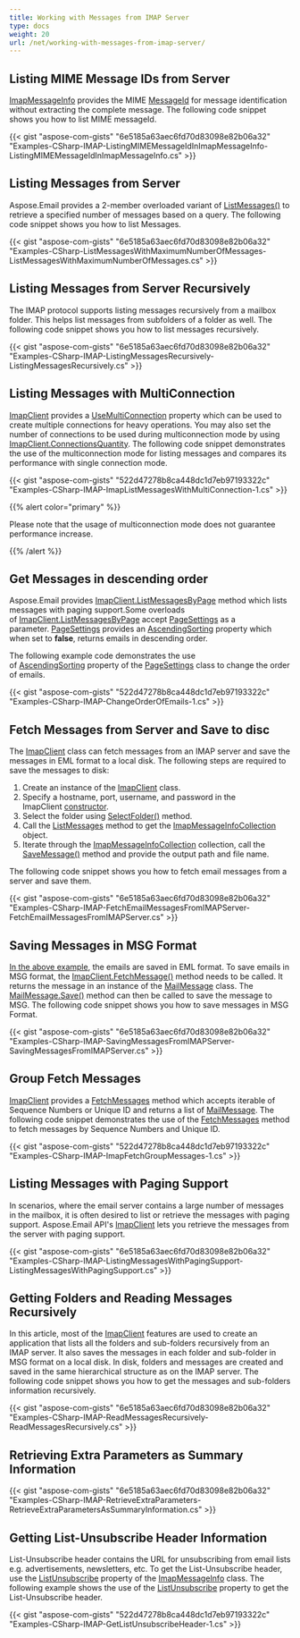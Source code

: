 ```yaml
---
title: Working with Messages from IMAP Server
type: docs
weight: 20
url: /net/working-with-messages-from-imap-server/
---
```



## **Listing MIME Message IDs from Server**
[ImapMessageInfo](https://reference.aspose.com/net/email/aspose.email.clients.imap/imapmessageinfo) provides the MIME [MessageId](https://reference.aspose.com/email/net/aspose.email.clients/messageinfobase/properties/messageid) for message identification without extracting the complete message. The following code snippet shows you how to list MIME messageId.



{{< gist "aspose-com-gists" "6e5185a63aec6fd70d83098e82b06a32" "Examples-CSharp-IMAP-ListingMIMEMessageIdInImapMessageInfo-ListingMIMEMessageIdInImapMessageInfo.cs" >}}
## **Listing Messages from Server**
Aspose.Email provides a 2-member overloaded variant of [ListMessages()](https://reference.aspose.com/email/net/aspose.email.clients.imap.imapclient/listmessages/methods/12) to retrieve a specified number of messages based on a query. The following code snippet shows you how to list Messages.



{{< gist "aspose-com-gists" "6e5185a63aec6fd70d83098e82b06a32" "Examples-CSharp-ListMessagesWithMaximumNumberOfMessages-ListMessagesWithMaximumNumberOfMessages.cs" >}}
## **Listing Messages from Server Recursively**
The IMAP protocol supports listing messages recursively from a mailbox folder. This helps list messages from subfolders of a folder as well. The following code snippet shows you how to list messages recursively.



{{< gist "aspose-com-gists" "6e5185a63aec6fd70d83098e82b06a32" "Examples-CSharp-IMAP-ListingMessagesRecursively-ListingMessagesRecursively.cs" >}}
## **Listing Messages with MultiConnection**
[ImapClient](https://reference.aspose.com/email/net/aspose.email.clients.imap/imapclient) provides a [UseMultiConnection](https://reference.aspose.com/email/net/aspose.email.clients/emailclient/properties/usemulticonnection) property which can be used to create multiple connections for heavy operations. You may also set the number of connections to be used during multiconnection mode by using [ImapClient.ConnectionsQuantity](https://reference.aspose.com/email/net/aspose.email.clients/emailclient/properties/connectionsquantity). The following code snippet demonstrates the use of the multiconnection mode for listing messages and compares its performance with single connection mode.



{{< gist "aspose-com-gists" "522d47278b8ca448dc1d7eb97193322c" "Examples-CSharp-IMAP-ImapListMessagesWithMultiConnection-1.cs" >}}

{{% alert color="primary" %}} 

Please note that the usage of multiconnection mode does not guarantee performance increase.

{{% /alert %}} 
## **Get Messages in descending order**
Aspose.Email provides [ImapClient.ListMessagesByPage](https://reference.aspose.com/email/net/aspose.email.clients.imap/imapclient/methods/listmessagesbypage/index) method which lists messages with paging support.Some overloads of [ImapClient.ListMessagesByPage](https://reference.aspose.com/email/net/aspose.email.clients.imap/imapclient/methods/listmessagesbypage/index) accept [PageSettings](https://reference.aspose.com/email/net/aspose.email.clients.imap/pagesettings) as a parameter. [PageSettings](https://reference.aspose.com/email/net/aspose.email.clients.imap/pagesettings) provides an [AscendingSorting](https://reference.aspose.com/email/net/aspose.email.clients.imap/pagesettings/properties/ascendingsorting) property which when set to **false**, returns emails in descending order.

The following example code demonstrates the use of [AscendingSorting](https://reference.aspose.com/email/net/aspose.email.clients.imap/pagesettings/properties/ascendingsorting) property of the [PageSettings](https://reference.aspose.com/email/net/aspose.email.clients.imap/pagesettings) class to change the order of emails.

{{< gist "aspose-com-gists" "522d47278b8ca448dc1d7eb97193322c" "Examples-CSharp-IMAP-ChangeOrderOfEmails-1.cs" >}}
## **Fetch Messages from Server and Save to disc**
The [ImapClient](https://reference.aspose.com/email/net/aspose.email.clients.imap/imapclient) class can fetch messages from an IMAP server and save the messages in EML format to a local disk. The following steps are required to save the messages to disk:

1. Create an instance of the [ImapClient](https://reference.aspose.com/email/net/aspose.email.clients.imap/imapclient) class.
1. Specify a hostname, port, username, and password in the ImapClient [constructor](https://reference.aspose.com/email/net/aspose.email.clients.imap/imapclient/constructors/7).
1. Select the folder using [SelectFolder()](https://reference.aspose.com/email/net/aspose.email.clients.imap/imapclient/methods/selectfolder/index) method.
1. Call the [ListMessages](https://reference.aspose.com/email/net/aspose.email.clients.imap/imapclient/methods/listmessages) method to get the [ImapMessageInfoCollection](https://reference.aspose.com/email/net/aspose.email.clients.imap/imapmessageinfocollection) object.
1. Iterate through the [ImapMessageInfoCollection](https://reference.aspose.com/email/net/aspose.email.clients.imap/imapmessageinfocollection) collection, call the [SaveMessage()](https://reference.aspose.com/email/net/aspose.email.clients.imap/imapclient/methods/savemessage/index) method and provide the output path and file name.

The following code snippet shows you how to fetch email messages from a server and save them.



{{< gist "aspose-com-gists" "6e5185a63aec6fd70d83098e82b06a32" "Examples-CSharp-IMAP-FetchEmailMessagesFromIMAPServer-FetchEmailMessagesFromIMAPServer.cs" >}}
## **Saving Messages in MSG Format**
[In the above example](#fetch-messages-from-server-and-save-to-disc), the emails are saved in EML format. To save emails in MSG format, the [ImapClient.FetchMessage()](https://reference.aspose.com/email/net/aspose.email.clients.imap/imapclient/methods/fetchmessage/index) method needs to be called. It returns the message in an instance of the [MailMessage](https://reference.aspose.com/email/net/aspose.email/mailmessage) class. The [MailMessage.Save()](https://reference.aspose.com/email/net/aspose.email/mailmessage/methods/save/index) method can then be called to save the message to MSG. The following code snippet shows you how to save messages in MSG Format.



{{< gist "aspose-com-gists" "6e5185a63aec6fd70d83098e82b06a32" "Examples-CSharp-IMAP-SavingMessagesFromIMAPServer-SavingMessagesFromIMAPServer.cs" >}}
## **Group Fetch Messages**
[ImapClient](https://reference.aspose.com/email/net/aspose.email.clients.imap/imapclient) provides a [FetchMessages](https://reference.aspose.com/email/net/aspose.email.clients.imap/imapclient/methods/fetchmessages/index) method which accepts iterable of Sequence Numbers or Unique ID and returns a list of [MailMessage](https://reference.aspose.com/email/net/aspose.email/mailmessage). The following code snippet demonstrates the use of the [FetchMessages](https://reference.aspose.com/email/net/aspose.email.clients.imap/imapclient/methods/fetchmessages/index) method to fetch messages by Sequence Numbers and Unique ID.



{{< gist "aspose-com-gists" "522d47278b8ca448dc1d7eb97193322c" "Examples-CSharp-IMAP-ImapFetchGroupMessages-1.cs" >}}
## **Listing Messages with Paging Support**
In scenarios, where the email server contains a large number of messages in the mailbox, it is often desired to list or retrieve the messages with paging support. Aspose.Email API's [ImapClient](https://reference.aspose.com/email/net/aspose.email.clients.imap/imapclient) lets you retrieve the messages from the server with paging support.



{{< gist "aspose-com-gists" "6e5185a63aec6fd70d83098e82b06a32" "Examples-CSharp-IMAP-ListingMessagesWithPagingSupport-ListingMessagesWithPagingSupport.cs" >}}
## **Getting Folders and Reading Messages Recursively**
In this article, most of the [ImapClient](https://reference.aspose.com/email/net/aspose.email.clients.imap/imapclient) features are used to create an application that lists all the folders and sub-folders recursively from an IMAP server. It also saves the messages in each folder and sub-folder in MSG format on a local disk. In disk, folders and messages are created and saved in the same hierarchical structure as on the IMAP server. The following code snippet shows you how to get the messages and sub-folders information recursively.



{{< gist "aspose-com-gists" "6e5185a63aec6fd70d83098e82b06a32" "Examples-CSharp-IMAP-ReadMessagesRecursively-ReadMessagesRecursively.cs" >}}
## **Retrieving Extra Parameters as Summary Information**


{{< gist "aspose-com-gists" "6e5185a63aec6fd70d83098e82b06a32" "Examples-CSharp-IMAP-RetrieveExtraParameters-RetrieveExtraParametersAsSummaryInformation.cs" >}}
## **Getting List-Unsubscribe Header Information**
List-Unsubscribe header contains the URL for unsubscribing from email lists e.g. advertisements, newsletters, etc. To get the List-Unsubscribe header, use the [ListUnsubscribe](https://reference.aspose.com/email/net/aspose.email.clients/messageinfobase/properties/listunsubscribe) property of the [ImapMessageInfo](https://reference.aspose.com/email/net/aspose.email.clients.imap/imapmessageinfo) class. The following example shows the use of the [ListUnsubscribe](https://reference.aspose.com/email/net/aspose.email.clients/messageinfobase/properties/listunsubscribe) property to get the List-Unsubscribe header.



{{< gist "aspose-com-gists" "522d47278b8ca448dc1d7eb97193322c" "Examples-CSharp-IMAP-GetListUnsubscribeHeader-1.cs" >}}
